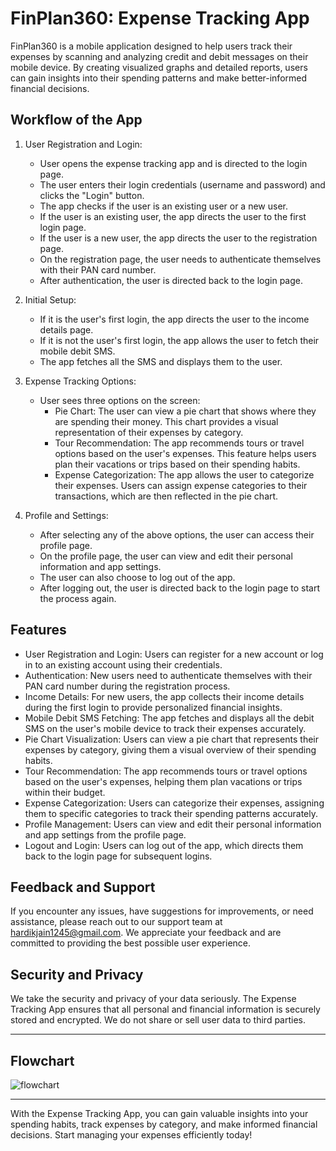 FinPlan360: Expense Tracking App
====================
FinPlan360 is a mobile application designed to help users track their expenses by scanning and analyzing credit and debit messages on their mobile device. By creating visualized graphs and detailed reports, users can gain insights into their spending patterns and make better-informed financial decisions.

Workflow of the App
-------------------

1.  User Registration and Login:

    -   User opens the expense tracking app and is directed to the login page.
    -   The user enters their login credentials (username and password) and clicks the "Login" button.
    -   The app checks if the user is an existing user or a new user.
    -   If the user is an existing user, the app directs the user to the first login page.
    -   If the user is a new user, the app directs the user to the registration page.
    -   On the registration page, the user needs to authenticate themselves with their PAN card number.
    -   After authentication, the user is directed back to the login page.
2.  Initial Setup:

    -   If it is the user's first login, the app directs the user to the income details page.
    -   If it is not the user's first login, the app allows the user to fetch their mobile debit SMS.
    -   The app fetches all the SMS and displays them to the user.
3.  Expense Tracking Options:

    -   User sees three options on the screen:
        -   Pie Chart: The user can view a pie chart that shows where they are spending their money. This chart provides a visual representation of their expenses by category.
        -   Tour Recommendation: The app recommends tours or travel options based on the user's expenses. This feature helps users plan their vacations or trips based on their spending habits.
        -   Expense Categorization: The app allows the user to categorize their expenses. Users can assign expense categories to their transactions, which are then reflected in the pie chart.
4.  Profile and Settings:

    -   After selecting any of the above options, the user can access their profile page.
    -   On the profile page, the user can view and edit their personal information and app settings.
    -   The user can also choose to log out of the app.
    -   After logging out, the user is directed back to the login page to start the process again.

Features
--------

-   User Registration and Login: Users can register for a new account or log in to an existing account using their credentials.
-   Authentication: New users need to authenticate themselves with their PAN card number during the registration process.
-   Income Details: For new users, the app collects their income details during the first login to provide personalized financial insights.
-   Mobile Debit SMS Fetching: The app fetches and displays all the debit SMS on the user's mobile device to track their expenses accurately.
-   Pie Chart Visualization: Users can view a pie chart that represents their expenses by category, giving them a visual overview of their spending habits.
-   Tour Recommendation: The app recommends tours or travel options based on the user's expenses, helping them plan vacations or trips within their budget.
-   Expense Categorization: Users can categorize their expenses, assigning them to specific categories to track their spending patterns accurately.
-   Profile Management: Users can view and edit their personal information and app settings from the profile page.
-   Logout and Login: Users can log out of the app, which directs them back to the login page for subsequent logins.
<!-- 
Installation
------------

1.  Download the Expense Tracking App from the App Store or Google Play Store.
2.  Install the app on your mobile device.
3.  Launch the app and follow the on-screen instructions to register for a new account or log in to an existing account.
4.  Complete any necessary authentication or income details setup process.
5.  Once logged in, the app will guide you through the expense tracking options and provide insights into your spending habits.
 -->
Feedback and Support
--------------------

If you encounter any issues, have suggestions for improvements, or need assistance, please reach out to our support team at <hardikjain1245@gmail.com>. We appreciate your feedback and are committed to providing the best possible user experience.

Security and Privacy
--------------------

We take the security and privacy of your data seriously. The Expense Tracking App ensures that all personal and financial information is securely stored and encrypted. We do not share or sell user data to third parties.

* * * * *

## Flowchart

![flowchart](https://user-images.githubusercontent.com/81674309/236137267-9613730c-eff2-4275-84ed-31eaa8412393.png)

* * * * *

With the Expense Tracking App, you can gain valuable insights into your spending habits, track expenses by category, and make informed financial decisions. Start managing your expenses efficiently today!
